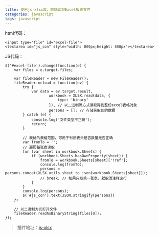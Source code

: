 ```yaml
---
title: 使用js-xlsx库，前端读取Excel报表文件
categories: javascript
tags: javascript
---
```


html代码：

	<input type="file" id="excel-file">
	<textarea id="js_con" style="width: 800px;height: 800px"></textarea>
	
JS代码：

    $('#excel-file').change(function(e) {
        var files = e.target.files;

        var fileReader = new FileReader();
        fileReader.onload = function(ev) {
            try {
                var data = ev.target.result,
                        workbook = XLSX.read(data, {
                            type: 'binary'
                        }), // 以二进制流方式读取得到整份excel表格对象
                        persons = []; // 存储获取到的数据
            } catch (e) {
                console.log('文件类型不正确');
                return;
            }

            // 表格的表格范围，可用于判断表头是否数量是否正确
            var fromTo = '';
            // 遍历每张表读取
            for (var sheet in workbook.Sheets) {
                if (workbook.Sheets.hasOwnProperty(sheet)) {
                    fromTo = workbook.Sheets[sheet]['!ref'];
                    console.log(fromTo);
                    persons = persons.concat(XLSX.utils.sheet_to_json(workbook.Sheets[sheet]));
                    // break; // 如果只取第一张表，就取消注释这行
                }
            }
            console.log(persons);
            $('#js_con').text(JSON.stringify(persons))
        };

        // 以二进制方式打开文件
        fileReader.readAsBinaryString(files[0]);
    });
	
	
> 插件地址：[js-xlsx](https://github.com/SheetJS/js-xlsx)